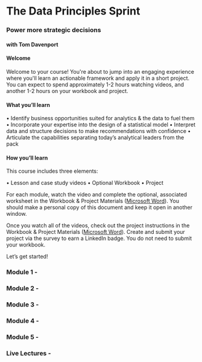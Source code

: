 # The Data Principles Sprint

### Power more strategic decisions

#### with Tom Davenport
#### Welcome

Welcome to your course! You're about to jump into an engaging experience where you'll learn an actionable framework and apply it in a short project. You can expect to spend approximately 1-2 hours watching videos, and another 1-2 hours on your workbook and project.


#### What you’ll learn

• Identify business opportunities suited for analytics & the data to fuel them
• Incorporate your expertise into the design of a statistical model
• Interpret data and structure decisions to make recommendations with confidence
• Articulate the capabilities separating today’s analytical leaders from the pack

#### How you’ll learn
This course includes three elements:

• Lesson and case study videos
• Optional Workbook
• Project


For each module, watch the video and complete the optional, associated worksheet in the Workbook & Project Materials ([Microsoft Word](https://media.sectionschool.com/courses/the-data-principles-sprint/Section_Data_&_Analytics_Workbook_&_Project_Materials.docx)). You should make a personal copy of this document and keep it open in another window.

Once you watch all of the videos, check out the project instructions in the Workbook & Project Materials ([Microsoft Word](https://media.sectionschool.com/courses/the-data-principles-sprint/Section_Data_&_Analytics_Workbook_&_Project_Materials.docx)). Create and submit your project via the survey to earn a LinkedIn badge. You do not need to submit your workbook.

Let’s get started!
### Module 1 - 
### Module 2 - 
### Module 3 - 
### Module 4 - 
### Module 5 - 
### Live Lectures - 
